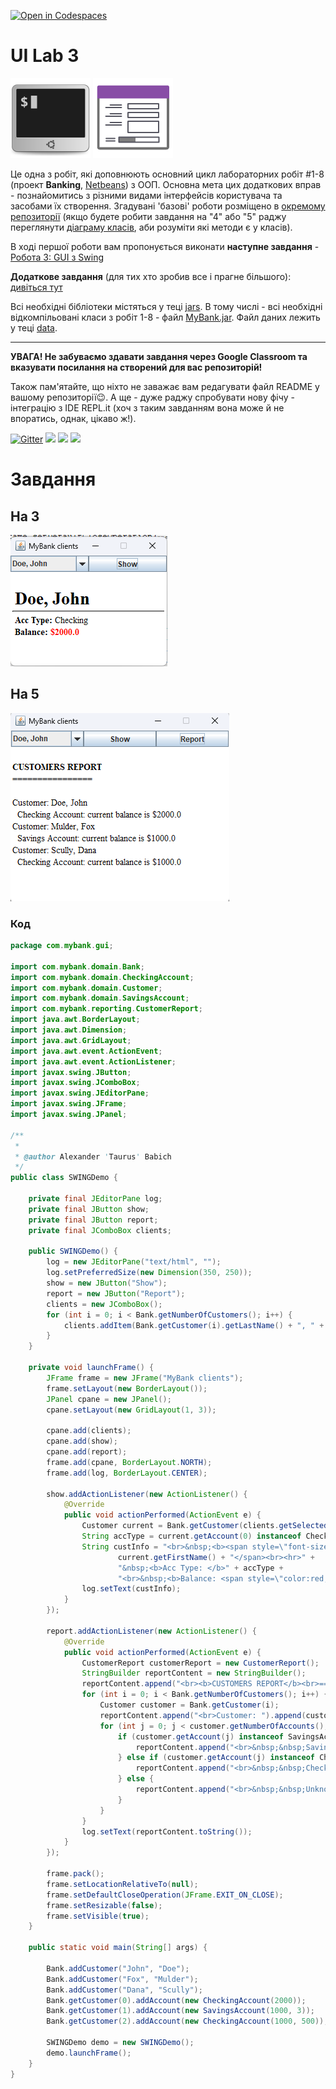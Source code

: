 [![Open in Codespaces](https://classroom.github.com/assets/launch-codespace-7f7980b617ed060a017424585567c406b6ee15c891e84e1186181d67ecf80aa0.svg)](https://classroom.github.com/open-in-codespaces?assignment_repo_id=15242866)
# UI Lab 3
![](terminal-icon.png)
![](gui-icon.png)

Це одна з робіт, які доповнюють основний цикл лабораторних робіт #1-8 (проект **Banking**, [Netbeans](https://netbeans.org/)) з ООП.  Основна мета цих додаткових вправ - познайомитись з різними видами інтерфейсів користувача та засобами їх створення. Згадувані 'базові' роботи розміщено в [окремому репозиторії](https://github.com/liketaurus/OOP-JAVA) (якщо будете робити завдання на "4" або "5" раджу переглянути [діаграму класів](https://github.com/liketaurus/OOP-JAVA/blob/master/MyBank.png), аби розуміти які методи є у класів).

В ході першої роботи вам пропонується виконати **наступне завдання** - [Робота 3: GUI з Swing](https://github.com/ppc-ntu-khpi/GUI-Lab1-Starter/blob/master/Lab%203%20-%20SWING/Lab%203.md)
  
**Додаткове завдання** (для тих хто зробив все і прагне більшого): [дивіться тут](https://github.com/ppc-ntu-khpi/GUI-Lab1-Starter/blob/master/Lab%203%20-%20SWING/Lab%203%20-%20add.md)

Всі необхідні бібліотеки містяться у теці [jars](https://github.com/ppc-ntu-khpi/GUI-Lab1-Starter/tree/master/jars). В тому числі - всі необхідні відкомпільовані класи з робіт 1-8 - файл [MyBank.jar](https://github.com/ppc-ntu-khpi/GUI-Lab1-Starter/blob/master/jars/MyBank.jar). Файл даних лежить у теці [data](https://github.com/ppc-ntu-khpi/GUI-Lab1-Starter/tree/master/data).

---
**УВАГА! Не забуваємо здавати завдання через Google Classroom та вказувати посилання на створений для вас репозиторій!**

Також пам'ятайте, що ніхто не заважає вам редагувати файл README у вашому репозиторії😉.
А ще - дуже раджу спробувати нову фічу - інтеграцію з IDE REPL.it (хоч з таким завданням вона може й не впоратись, однак, цікаво ж!).

[![Gitter](https://badges.gitter.im/PPC-SE-2020/OOP.svg)](https://gitter.im/PPC-SE-2020/OOP?utm_source=badge&utm_medium=badge&utm_campaign=pr-badge)
![](https://img.shields.io/badge/Made%20with-JAVA-red.svg)
![](https://img.shields.io/badge/Made%20with-%20Netbeans-brightgreen.svg)
![](https://img.shields.io/badge/Made%20at-PPC%20NTU%20%22KhPI%22-blue.svg) 

# Завдання

## На 3

![](/screens/1.png)

## На 5

![](/screens/2.png)

### Код

```java
package com.mybank.gui;

import com.mybank.domain.Bank;
import com.mybank.domain.CheckingAccount;
import com.mybank.domain.Customer;
import com.mybank.domain.SavingsAccount;
import com.mybank.reporting.CustomerReport;
import java.awt.BorderLayout;
import java.awt.Dimension;
import java.awt.GridLayout;
import java.awt.event.ActionEvent;
import java.awt.event.ActionListener;
import javax.swing.JButton;
import javax.swing.JComboBox;
import javax.swing.JEditorPane;
import javax.swing.JFrame;
import javax.swing.JPanel;

/**
 *
 * @author Alexander 'Taurus' Babich
 */
public class SWINGDemo {
    
    private final JEditorPane log;
    private final JButton show;
    private final JButton report;
    private final JComboBox clients;
    
    public SWINGDemo() {
        log = new JEditorPane("text/html", "");
        log.setPreferredSize(new Dimension(350, 250));
        show = new JButton("Show");
        report = new JButton("Report");
        clients = new JComboBox();
        for (int i = 0; i < Bank.getNumberOfCustomers(); i++) {
            clients.addItem(Bank.getCustomer(i).getLastName() + ", " + Bank.getCustomer(i).getFirstName());
        }
    }
    
    private void launchFrame() {
        JFrame frame = new JFrame("MyBank clients");
        frame.setLayout(new BorderLayout());
        JPanel cpane = new JPanel();
        cpane.setLayout(new GridLayout(1, 3));
        
        cpane.add(clients);
        cpane.add(show);
        cpane.add(report);
        frame.add(cpane, BorderLayout.NORTH);
        frame.add(log, BorderLayout.CENTER);
        
        show.addActionListener(new ActionListener() {
            @Override
            public void actionPerformed(ActionEvent e) {
                Customer current = Bank.getCustomer(clients.getSelectedIndex());
                String accType = current.getAccount(0) instanceof CheckingAccount ? "Checking" : "Savings";                
                String custInfo = "<br>&nbsp;<b><span style=\"font-size:2em;\">" + current.getLastName() + ", " +
                        current.getFirstName() + "</span><br><hr>" +
                        "&nbsp;<b>Acc Type: </b>" + accType +
                        "<br>&nbsp;<b>Balance: <span style=\"color:red;\">$" + current.getAccount(0).getBalance() + "</span></b>";
                log.setText(custInfo);                
            }
        });

        report.addActionListener(new ActionListener() {
            @Override
            public void actionPerformed(ActionEvent e) {
                CustomerReport customerReport = new CustomerReport();
                StringBuilder reportContent = new StringBuilder();
                reportContent.append("<br><b>CUSTOMERS REPORT</b><br>================<br>");
                for (int i = 0; i < Bank.getNumberOfCustomers(); i++) {
                    Customer customer = Bank.getCustomer(i);
                    reportContent.append("<br>Customer: ").append(customer.getLastName()).append(", ").append(customer.getFirstName());
                    for (int j = 0; j < customer.getNumberOfAccounts(); j++) {
                        if (customer.getAccount(j) instanceof SavingsAccount) {
                            reportContent.append("<br>&nbsp;&nbsp;Savings Account: current balance is $").append(customer.getAccount(j).getBalance());
                        } else if (customer.getAccount(j) instanceof CheckingAccount) {
                            reportContent.append("<br>&nbsp;&nbsp;Checking Account: current balance is $").append(customer.getAccount(j).getBalance());
                        } else {
                            reportContent.append("<br>&nbsp;&nbsp;Unknown Account Type: current balance is $").append(customer.getAccount(j).getBalance());
                        }
                    }
                }
                log.setText(reportContent.toString());
            }
        });
        
        frame.pack();
        frame.setLocationRelativeTo(null);
        frame.setDefaultCloseOperation(JFrame.EXIT_ON_CLOSE);  
        frame.setResizable(false);
        frame.setVisible(true);        
    }
    
    public static void main(String[] args) {
        
        Bank.addCustomer("John", "Doe");
        Bank.addCustomer("Fox", "Mulder");
        Bank.addCustomer("Dana", "Scully");
        Bank.getCustomer(0).addAccount(new CheckingAccount(2000));
        Bank.getCustomer(1).addAccount(new SavingsAccount(1000, 3));
        Bank.getCustomer(2).addAccount(new CheckingAccount(1000, 500));
        
        SWINGDemo demo = new SWINGDemo();        
        demo.launchFrame();
    }
}
```
